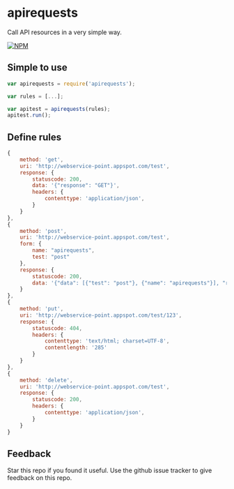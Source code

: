 # apirequests

Call API resources in a very simple way.

[![NPM](https://nodei.co/npm/apirequests.png?downloads=true&downloadRank=true&stars=true)](https://nodei.co/npm/apirequests/)

## Simple to use

```javascript
var apirequests = require('apirequests');

var rules = [...];

var apitest = apirequests(rules);
apitest.run();
```

## Define rules

```javascript
{
    method: 'get', 
    uri: 'http://webservice-point.appspot.com/test',
    response: {
        statuscode: 200,
        data: '{"response": "GET"}',
        headers: {
            contenttype: 'application/json',            
        }
    }
},
{
    method: 'post', 
    uri: 'http://webservice-point.appspot.com/test',
    form: {
        name: "apirequests",
        test: "post"
    },
    response: {
        statuscode: 200,
        data: '{"data": [{"test": "post"}, {"name": "apirequests"}], "response": "POST"}'
    }
},
{
    method: 'put', 
    uri: 'http://webservice-point.appspot.com/test/123',
    response: {
        statuscode: 404,
        headers: {
            contenttype: 'text/html; charset=UTF-8',
            contentlength: '285'           
        }
    }
},
{
    method: 'delete', 
    uri: 'http://webservice-point.appspot.com/test',
    response: {
        statuscode: 200,
        headers: {
            contenttype: 'application/json',            
        }
    }
}
```

## Feedback
Star this repo if you found it useful. Use the github issue tracker to give feedback on this repo.